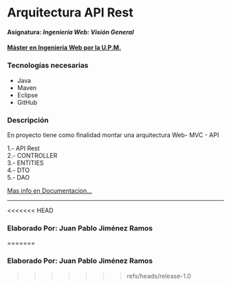 # Arquitectura API Rest
#### Asignatura: *Ingeniería Web: Visión General*
#### [Máster en Ingeniería Web por la U.P.M.](http://miw.etsisi.upm.es)

### Tecnologías necesarias
* Java
* Maven
* Eclipse
* GitHub

### Descripción 
En proyecto tiene como finalidad montar una arquitectura Web- MVC - API  
  
1.- API Rest   
2.- CONTROLLER  
3.- ENTITIES  
4.- DTO  
5.- DAO

[Mas info en Documentacion...](https://github.com/jchantej/APAW-ECP2-JuanJimenez/wiki/Documentaci%C3%B3n#introducci%C3%B3n)

***
<<<<<<< HEAD
### Elaborado Por: Juan Pablo Jiménez Ramos
=======
### Elaborado Por: Juan Pablo Jiménez Ramos
>>>>>>> refs/heads/release-1.0
